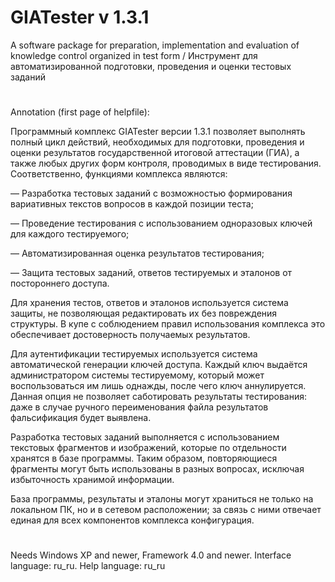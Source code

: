 # GIATester v 1.3.1

A software package for preparation, implementation and evaluation of knowledge control organized in test form /
 Инструмент для автоматизированной подготовки, проведения и оценки тестовых заданий
#
Annotation (first page of helpfile):

Программный комплекс GIATester версии 1.3.1 позволяет выполнять полный цикл действий, необходимых для подготовки, проведения и оценки результатов государственной итоговой аттестации (ГИА), а также любых других форм контроля, проводимых в виде тестирования. 
Соответственно, функциями комплекса являются:

— Разработка тестовых заданий с возможностью формирования вариативных текстов вопросов в каждой позиции теста;

— Проведение тестирования с использованием одноразовых ключей для каждого тестируемого;

— Автоматизированная оценка результатов тестирования;

— Защита тестовых заданий, ответов тестируемых и эталонов от постороннего доступа.

Для хранения тестов, ответов и эталонов используется система защиты, не позволяющая редактировать их без повреждения структуры. В купе с соблюдением правил использования комплекса это обеспечивает достоверность получаемых результатов.

Для аутентификации тестируемых используется система автоматической генерации ключей доступа. Каждый ключ выдаётся администратором системы тестируемому, который может воспользоваться им лишь однажды, после чего ключ аннулируется. Данная опция не позволяет саботировать результаты тестирования: даже в случае ручного переименования файла результатов фальсификация будет выявлена.

Разработка тестовых заданий выполняется с использованием текстовых фрагментов и изображений, которые по отдельности хранятся в базе программы. Таким образом, повторяющиеся фрагменты могут быть использованы в разных вопросах, исключая избыточность хранимой информации.

База программы, результаты и эталоны могут храниться не только на локальном ПК, но и в сетевом расположении; за связь с ними отвечает единая для всех компонентов комплекса конфигурация.

#

Needs Windows XP and newer, Framework 4.0 and newer. Interface language: ru_ru. Help language: ru_ru
